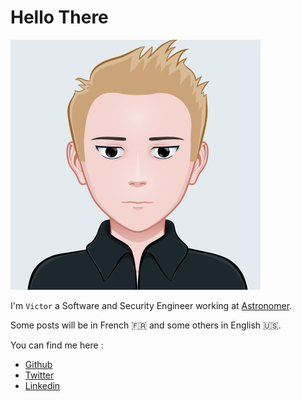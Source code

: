# Hello There

![Profile picture](profile.png "Profile picture")

I'm `Victor` a Software and Security Engineer working at [Astronomer](https://astronomer.io).

Some posts will be in French 🇫🇷 and some others in English 🇺🇸.

You can find me here : 
- [Github](https://github.com/VictorLuc4)
- [Twitter](https://twitter.com/victorl52367266)
- [Linkedin](http://linkedin.com/in/victor-lucas777/)